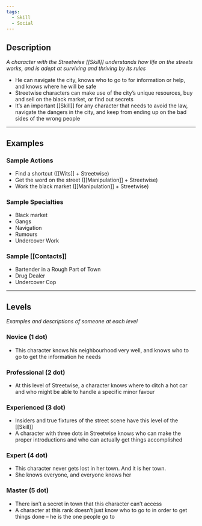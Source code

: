 ```yaml
---
tags:
  - Skill
  - Social
---
```


## Description

_A character with the Streetwise [[Skill]] understands how life on the streets works, and is adept at surviving and thriving by its rules_
- He can navigate the city, knows who to go to for information or help, and knows where he will be safe
- Streetwise characters can make use of the city’s unique resources, buy and sell on the black market, or find out secrets
- It’s an important [[Skill]] for any character that needs to avoid the law, navigate the dangers in the city, and keep from ending up on the bad sides of the wrong people

---

## Examples

### Sample Actions

- Find a shortcut ([[Wits]] + Streetwise)
- Get the word on the street ([[Manipulation]] + Streetwise)
- Work the black market ([[Manipulation]] + Streetwise)

### Sample Specialties

- Black market
- Gangs
- Navigation
- Rumours
- Undercover Work

### Sample [[Contacts]]

- Bartender in a Rough Part of Town
- Drug Dealer
- Undercover Cop

---

## Levels

_Examples and descriptions of someone at each level_

### Novice (1 dot)

- This character knows his neighbourhood very well, and knows who to go to get the information he needs

### Professional (2 dot)

- At this level of Streetwise, a character knows where to ditch a hot car and who might be able to handle a specific minor favour

### Experienced (3 dot)

- Insiders and true fixtures of the street scene have this level of the [[Skill]]
- A character with three dots in Streetwise knows who can make the proper introductions and who can actually get things accomplished

### Expert (4 dot)

- This character never gets lost in her town. And it is her town.
- She knows everyone, and everyone knows her

### Master (5 dot)

- There isn’t a secret in town that this character can’t access
- A character at this rank doesn’t just know who to go to in order to get things done – he is the one people go to
